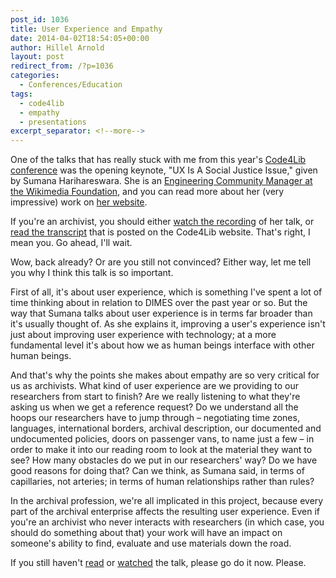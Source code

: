 ```yaml
---
post_id: 1036
title: User Experience and Empathy
date: 2014-04-02T18:54:05+00:00
author: Hillel Arnold
layout: post
redirect_from: /?p=1036
categories:
  - Conferences/Education
tags:
  - code4lib
  - empathy
  - presentations
excerpt_separator: <!--more-->
---
```

One of the talks that has really stuck with me from this year's [Code4Lib conference](http://code4lib.org/conference/2014/) was the opening keynote, "UX Is A Social Justice Issue," given by Sumana Harihareswara. She is an [Engineering Community Manager at the Wikimedia Foundation](https://www.mediawiki.org/wiki/User:Sharihareswara_%28WMF%29), and you can read more about her (very impressive) work on [her website](http://www.harihareswara.net/).

If you're an archivist, you should either [watch the recording](https://www.youtube.com/watch?v=_8MJATYsqbY) of her talk, or [read the transcript](http://wiki.code4lib.org/index.php/2014_Keynote_by_Sumana_Harihareswara) that is posted on the Code4Lib website. That's right, I mean you. Go ahead, I'll wait.<!--more-->

Wow, back already? Or are you still not convinced? Either way, let me tell you why I think this talk is so important.

First of all, it's about user experience, which is something I've spent a lot of time thinking about in relation to DIMES over the past year or so. But the way that Sumana talks about user experience is in terms far broader than it's usually thought of. As she explains it, improving a user's experience isn't just about improving user experience with technology; at a more fundamental level it's about how we as human beings interface with other human beings.

And that's why the points she makes about empathy are so very critical for us as archivists. What kind of user experience are we providing to our researchers from start to finish? Are we really listening to what they're asking us when we get a reference request? Do we understand all the hoops our researchers have to jump through – negotiating time zones, languages, international borders, archival description, our documented and undocumented policies, doors on passenger vans, to name just a few – in order to make it into our reading room to look at the material they want to see? How many obstacles do we put in our researchers' way? Do we have good reasons for doing that? Can we think, as Sumana said, in terms of capillaries, not arteries; in terms of human relationships rather than rules?

In the archival profession, we're all implicated in this project, because every part of the archival enterprise affects the resulting user experience. Even if you're an archivist who never interacts with researchers (in which case, you should do something about that) your work will have an impact on someone's ability to find, evaluate and use materials down the road.

If you still haven't [read](http://wiki.code4lib.org/index.php/2014_Keynote_by_Sumana_Harihareswara) or [watched](https://www.youtube.com/watch?v=_8MJATYsqbY) the talk, please go do it now. Please.
